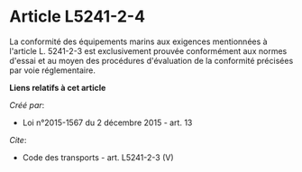 # Article L5241-2-4

La conformité des équipements marins aux exigences mentionnées à l'article L. 5241-2-3 est exclusivement prouvée conformément
aux normes d'essai et au moyen des procédures d'évaluation de la conformité précisées par voie réglementaire.

**Liens relatifs à cet article**

_Créé par_:

  - Loi n°2015-1567 du 2 décembre 2015 - art. 13

_Cite_:

  - Code des transports - art. L5241-2-3 (V)
